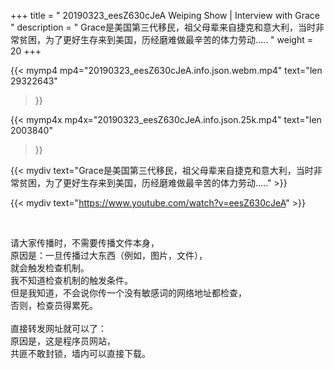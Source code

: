 +++
title = " 20190323_eesZ630cJeA Weiping Show | Interview with Grace "
description = " Grace是美国第三代移民，祖父母辈来自捷克和意大利，当时非常贫困，为了更好生存来到美国，历经磨难做最辛苦的体力劳动..... "
weight = 20
+++

{{< mymp4 mp4="20190323_eesZ630cJeA.info.json.webm.mp4" 
text="len 29322643"
>}}

{{< mymp4x  mp4x="20190323_eesZ630cJeA.info.json.25k.mp4"
text="len 2003840"
>}}


{{< mydiv text="Grace是美国第三代移民，祖父母辈来自捷克和意大利，当时非常贫困，为了更好生存来到美国，历经磨难做最辛苦的体力劳动....." >}}
<br>

{{< mydiv text="https://www.youtube.com/watch?v=eesZ630cJeA" >}}


<br>

请大家传播时，不需要传播文件本身，<br>
原因是：一旦传播过大东西（例如，图片，文件），<br>
就会触发检查机制。<br>
我不知道检查机制的触发条件。<br>
但是我知道，不会说你传一个没有敏感词的网络地址都检查，<br>
否则，检查员得累死。<br><br>
直接转发网址就可以了：<br>
原因是，这是程序员网站，<br>
共匪不敢封锁，墙内可以直接下载。


